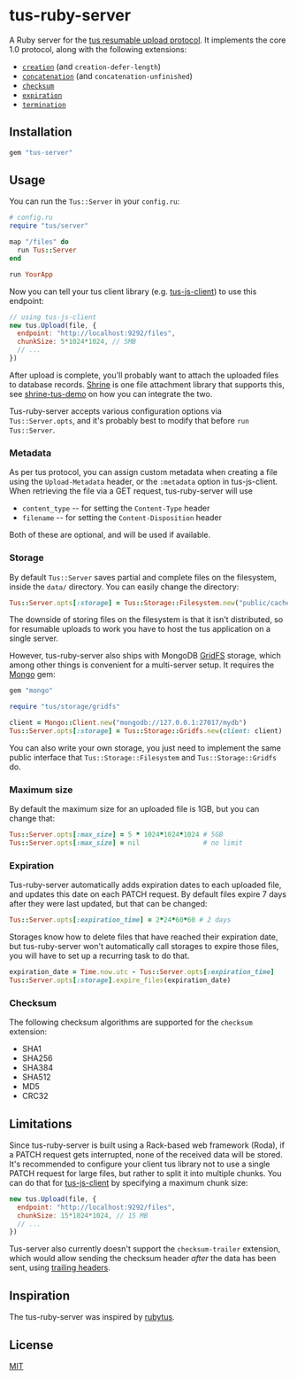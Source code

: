 # tus-ruby-server

A Ruby server for the [tus resumable upload protocol]. It implements the core
1.0 protocol, along with the following extensions:

* [`creation`][creation] (and `creation-defer-length`)
* [`concatenation`][concatenation] (and `concatenation-unfinished`)
* [`checksum`][checksum]
* [`expiration`][expiration]
* [`termination`][termination]

## Installation

```rb
gem "tus-server"
```

## Usage

You can run the `Tus::Server` in your `config.ru`:

```rb
# config.ru
require "tus/server"

map "/files" do
  run Tus::Server
end

run YourApp
```

Now you can tell your tus client library (e.g. [tus-js-client]) to use this
endpoint:

```js
// using tus-js-client
new tus.Upload(file, {
  endpoint: "http://localhost:9292/files",
  chunkSize: 5*1024*1024, // 5MB
  // ...
})
```

After upload is complete, you'll probably want to attach the uploaded files to
database records. [Shrine] is one file attachment library that supports this,
see [shrine-tus-demo] on how you can integrate the two.

Tus-ruby-server accepts various configuration options via `Tus::Server.opts`,
and it's probably best to modify that before `run Tus::Server`.

### Metadata

As per tus protocol, you can assign custom metadata when creating a file using
the `Upload-Metadata` header, or the `:metadata` option in tus-js-client. When
retrieving the file via a GET request, tus-ruby-server will use

* `content_type` -- for setting the `Content-Type` header
* `filename` -- for setting the `Content-Disposition` header

Both of these are optional, and will be used if available.

### Storage

By default `Tus::Server` saves partial and complete files on the filesystem,
inside the `data/` directory. You can easily change the directory:

```rb
Tus::Server.opts[:storage] = Tus::Storage::Filesystem.new("public/cache")
```

The downside of storing files on the filesystem is that it isn't distributed,
so for resumable uploads to work you have to host the tus application on a
single server.

However, tus-ruby-server also ships with MongoDB [GridFS] storage, which among
other things is convenient for a multi-server setup. It requires the [Mongo]
gem:

```rb
gem "mongo"
```

```rb
require "tus/storage/gridfs"

client = Mongo::Client.new("mongodb://127.0.0.1:27017/mydb")
Tus::Server.opts[:storage] = Tus::Storage::Gridfs.new(client: client)
```

You can also write your own storage, you just need to implement the same
public interface that `Tus::Storage::Filesystem` and `Tus::Storage::Gridfs` do.

### Maximum size

By default the maximum size for an uploaded file is 1GB, but you can change
that:

```rb
Tus::Server.opts[:max_size] = 5 * 1024*1024*1024 # 5GB
Tus::Server.opts[:max_size] = nil                # no limit
```

### Expiration

Tus-ruby-server automatically adds expiration dates to each uploaded file, and
updates this date on each PATCH request. By default files expire 7 days after
they were last updated, but that can be changed:

```rb
Tus::Server.opts[:expiration_time] = 2*24*60*60 # 2 days
```

Storages know how to delete files that have reached their expiration date,
but tus-ruby-server won't automatically call storages to expire those files,
you will have to set up a recurring task to do that.

```rb
expiration_date = Time.now.utc - Tus::Server.opts[:expiration_time]
Tus::Server.opts[:storage].expire_files(expiration_date)
```

### Checksum

The following checksum algorithms are supported for the `checksum` extension:

* SHA1
* SHA256
* SHA384
* SHA512
* MD5
* CRC32

## Limitations

Since tus-ruby-server is built using a Rack-based web framework (Roda), if a
PATCH request gets interrupted, none of the received data will be stored. It's
recommended to configure your client tus library not to use a single PATCH
request for large files, but rather to split it into multiple chunks. You can
do that for [tus-js-client] by specifying a maximum chunk size:

```js
new tus.Upload(file, {
  endpoint: "http://localhost:9292/files",
  chunkSize: 15*1024*1024, // 15 MB
  // ...
})
```

Tus-server also currently doesn't support the `checksum-trailer` extension,
which would allow sending the checksum header *after* the data has been sent,
using [trailing headers].

## Inspiration

The tus-ruby-server was inspired by [rubytus].

## License

[MIT](/LICENSE.txt)

[tus resumable upload protocol]: http://tus.io/
[tus-js-client]: https://github.com/tus/tus-js-client
[creation]: http://tus.io/protocols/resumable-upload.html#creation
[concatenation]: http://tus.io/protocols/resumable-upload.html#concatenation
[checksum]: http://tus.io/protocols/resumable-upload.html#checksum
[expiration]: http://tus.io/protocols/resumable-upload.html#expiration
[termination]: http://tus.io/protocols/resumable-upload.html#termination
[GridFS]: https://docs.mongodb.org/v3.0/core/gridfs/
[Mongo]: https://github.com/mongodb/mongo-ruby-driver
[shrine-tus-demo]: https://github.com/janko-m/shrine-tus-demo
[Shrine]: https://github.com/janko-m/shrine
[trailing headers]: https://tools.ietf.org/html/rfc7230#section-4.1.2
[rubytus]: https://github.com/picocandy/rubytus
